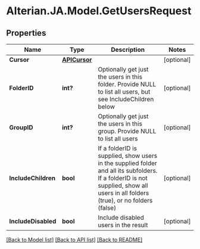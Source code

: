 # Alterian.JA.Model.GetUsersRequest

## Properties

Name | Type | Description | Notes
------------ | ------------- | ------------- | -------------
**Cursor** | [**APICursor**](APICursor.md) |  | [optional] 
**FolderID** | **int?** | Optionally get just the users in this folder. Provide NULL to list all users, but see IncludeChildren below | [optional] 
**GroupID** | **int?** | Optionally get just the users in this group. Provide NULL to list all users | [optional] 
**IncludeChildren** | **bool** | If a folderID is supplied, show users in the supplied folder and all its subfolders. If a folderID is not supplied, show all users in all folders (true), or no folders (false) | [optional] 
**IncludeDisabled** | **bool** | Include disabled users in the result | [optional] 

[[Back to Model list]](../README.md#documentation-for-models) [[Back to API list]](../README.md#documentation-for-api-endpoints) [[Back to README]](../README.md)

